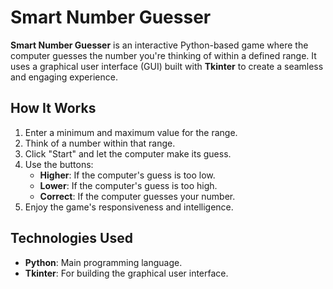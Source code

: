 # Smart Number Guesser

**Smart Number Guesser** is an interactive Python-based game where the computer guesses the number you're thinking of within a defined range. It uses a graphical user interface (GUI) built with **Tkinter** to create a seamless and engaging experience.



## **How It Works**

1. Enter a minimum and maximum value for the range.
2. Think of a number within that range.
3. Click "Start" and let the computer make its guess.
4. Use the buttons:
   - **Higher**: If the computer's guess is too low.
   - **Lower**: If the computer's guess is too high.
   - **Correct**: If the computer guesses your number.
5. Enjoy the game's responsiveness and intelligence.



## **Technologies Used**

- **Python**: Main programming language.
- **Tkinter**: For building the graphical user interface.
